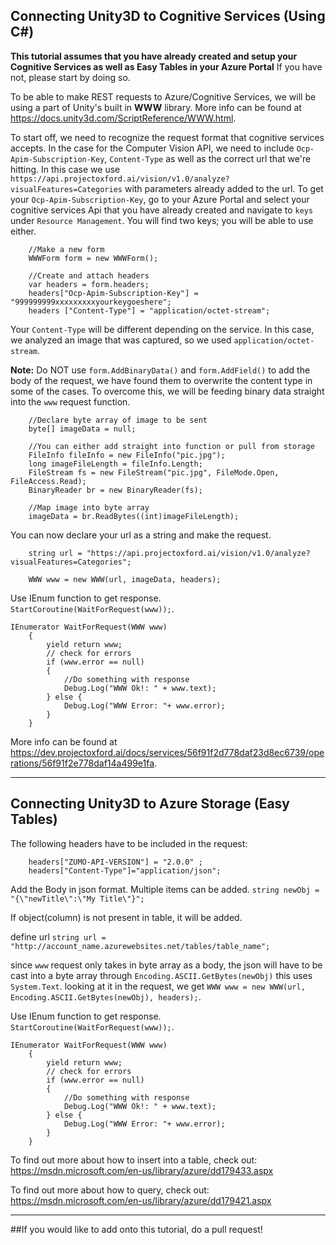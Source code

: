 ## Connecting Unity3D to Cognitive Services (Using C#)
**This tutorial assumes that you have already created and setup your Cognitive Services as well as Easy Tables in your Azure Portal** If you have not, please start by doing so.

To be able to make REST requests to Azure/Cognitive Services, we will be using a part of Unity's built in **WWW** library.
More info can be found at https://docs.unity3d.com/ScriptReference/WWW.html.

To start off, we need to recognize the request format that cognitive services accepts. In the case for the Computer Vision API, we need to include `Ocp-Apim-Subscription-Key`, `Content-Type` as well as the correct url that we're hitting. In this case we use `https://api.projectoxford.ai/vision/v1.0/analyze?visualFeatures=Categories` with parameters already added to the url. 
To get your `Ocp-Apim-Subscription-Key`, go to your Azure Portal and select your cognitive services Api that you have already created and navigate to `keys` under `Resource Management`. You will find two keys; you will be able to use either.

```
	//Make a new form
	WWWForm form = new WWWForm();

	//Create and attach headers
	var headers = form.headers;
	headers["Ocp-Apim-Subscription-Key"] = "999999999xxxxxxxxxyourkeygoeshere";
	headers ["Content-Type"] = "application/octet-stream";
```

Your `Content-Type` will be different depending on the service. In this case, we analyzed an image that was captured, so we used `application/octet-stream`. 

**Note:** Do NOT use `form.AddBinaryData()` and `form.AddField()` to add the body of the request, we have found them to overwrite the content type in some of the cases. To overcome this, we will be feeding binary data straight into the `www` request function.

```
	//Declare byte array of image to be sent
	byte[] imageData = null;

	//You can either add straight into function or pull from storage
	FileInfo fileInfo = new FileInfo("pic.jpg");
	long imageFileLength = fileInfo.Length;
	FileStream fs = new FileStream("pic.jpg", FileMode.Open, FileAccess.Read);
	BinaryReader br = new BinaryReader(fs);

	//Map image into byte array
	imageData = br.ReadBytes((int)imageFileLength);
```
You can now declare your url as a string and make the request.

```
	string url = "https://api.projectoxford.ai/vision/v1.0/analyze?visualFeatures=Categories";

	WWW www = new WWW(url, imageData, headers);
```
Use IEnum function to get response. `StartCoroutine(WaitForRequest(www));`.
```
IEnumerator WaitForRequest(WWW www)
	{
		yield return www;
		// check for errors
		if (www.error == null)
		{
			//Do something with response
			Debug.Log("WWW Ok!: " + www.text);
		} else {
			Debug.Log("WWW Error: "+ www.error);
		}    
	}  
```

More info can be found at https://dev.projectoxford.ai/docs/services/56f91f2d778daf23d8ec6739/operations/56f91f2e778daf14a499e1fa.

---

## Connecting Unity3D to Azure Storage (Easy Tables)

The following headers have to be included in the request: 
```
	headers["ZUMO-API-VERSION"] = "2.0.0" ;
	headers["Content-Type"]="application/json";
```
Add the Body in json format. Multiple items can be added.
`string newObj = "{\"newTitle\":\"My Title\"}";`

If object(column) is not present in table, it will be added.

define url
`string url = "http://account_name.azurewebsites.net/tables/table_name";`

since `www` request only takes in byte array as a body, the json will have to be cast into a byte array through `Encoding.ASCII.GetBytes(newObj)` this uses `System.Text`.
looking at it in the request, we get `WWW www = new WWW(url, Encoding.ASCII.GetBytes(newObj), headers);`.

Use IEnum function to get response. `StartCoroutine(WaitForRequest(www));`.
```
IEnumerator WaitForRequest(WWW www)
	{
		yield return www;
		// check for errors
		if (www.error == null)
		{
			//Do something with response
			Debug.Log("WWW Ok!: " + www.text);
		} else {
			Debug.Log("WWW Error: "+ www.error);
		}    
	}  
```

To find out more about how to insert into a table, check out:
https://msdn.microsoft.com/en-us/library/azure/dd179433.aspx

To find out more about how to query, check out:
https://msdn.microsoft.com/en-us/library/azure/dd179421.aspx

---

##If you would like to add onto this tutorial, do a pull request!
